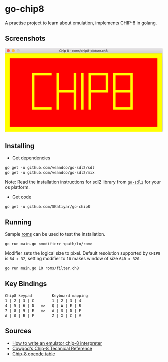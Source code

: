 # go-chip8

A practise project to learn about emulation, implements CHIP-8 in golang.

## Screenshots

![Hello Chip8](https://raw.githubusercontent.com/SKatiyar/go-chip8/master/screenshot.png)

## Installing

- Get dependencies

```
go get -u github.com/veandco/go-sdl2/sdl
go get -u github.com/veandco/go-sdl2/mix
```

Note: Read the installation instructions for sdl2 library from [`go-sdl2`](github.com/veandco/go-sdl2) for your os platform.

- Get code

```
go get -u github.com/SKatiyar/go-chip8
```

## Running

Sample [roms](https://github.com/SKatiyar/go-chip8/tree/master/roms) can be used to test the installation.

```
go run main.go <modifier> <path/to/rom>
```

Modifier sets the logical size to pixel. Default resolution supported by `CHIP8` is `64 x 32`, setting modifier to `10` makes window of size `640 x 320`.

```
go run main.go 10 roms/filter.ch8
```

## Key Bindings

```
Chip8 keypad         Keyboard mapping
1 | 2 | 3 | C        1 | 2 | 3 | 4
4 | 5 | 6 | D   =>   Q | W | E | R
7 | 8 | 9 | E   =>   A | S | D | F
A | 0 | B | F        Z | X | C | V
```

## Sources

- [How to write an emulator chip-8 interpreter](http://www.multigesture.net/articles/how-to-write-an-emulator-chip-8-interpreter/)
- [Cowgod's Chip-8 Technical Reference](http://devernay.free.fr/hacks/chip8/C8TECH10.HTM)
- [Chip-8 opcode table](https://en.wikipedia.org/wiki/CHIP-8)
